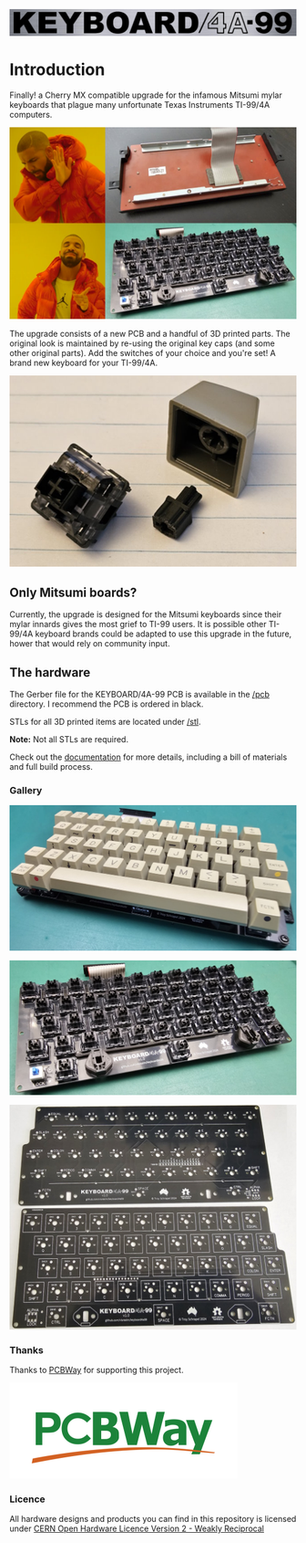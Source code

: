 ![KEYBOARD/4A-99](img/logo.png)

# Introduction

Finally! a Cherry MX compatible upgrade for the infamous Mitsumi mylar keyboards that plague many unfortunate Texas Instruments TI-99/4A computers.

![](img/drake.jpg)

The upgrade consists of a new PCB and a handful of 3D printed parts. The original look is maintained by re-using the original key caps (and some other original parts). Add the switches of your choice and you're set! A brand new keyboard for your TI-99/4A.

![](img/keycap-adapter.jpg)

## Only Mitsumi boards?

Currently, the upgrade is designed for the Mitsumi keyboards since their mylar innards gives the most grief to TI-99 users. It is possible other TI-99/4A keyboard brands could be adapted to use this upgrade in the future, hower that would rely on community input.

## The hardware

The Gerber file for the KEYBOARD/4A-99 PCB is available in the [/pcb](pcb) directory. I recommend the PCB is ordered in black.

STLs for all 3D printed items are located under [/stl](stl). 

**Note:** Not all STLs are required.

Check out the [documentation](doc) for more details, including a bill of materials and full build process.

### Gallery

![](img/keyboard-populated.jpg)

![](img/keyboard-nocaps.jpg)

![](img/pcb-v1_0.jpg)


### Thanks

Thanks to [PCBWay](https://pcbway.com/g/186WQ9) for supporting this project.

[![PCBWay](/img/pcbway_sm.png)](https://pcbway.com/g/186WQ9)

### Licence

All hardware designs and products you can find in this repository is licensed under [CERN Open Hardware Licence Version 2 - Weakly Reciprocal](/LICENCE.txt)
